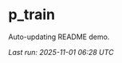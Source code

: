# p_train

Auto-updating README demo.

<!--START_SECTION:status-->
_Last run: 2025-11-01 06:28 UTC_
<!--END_SECTION:status-->









































































































































































































































































































































































































































































































































































































































































































































































































































































































































































































































































































































































































































































































































































































































































































































































































































































































